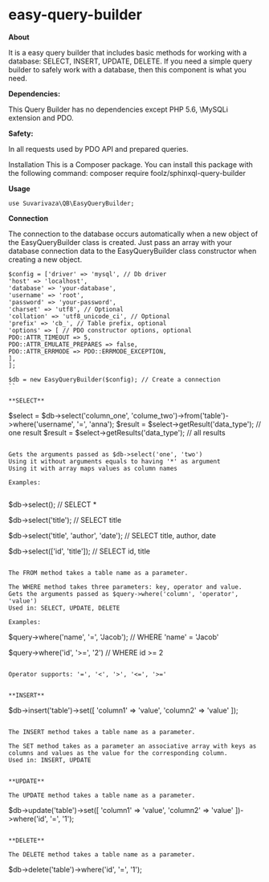 # easy-query-builder

**About**

It is a easy query builder that includes basic methods for working with a database: SELECT, INSERT, UPDATE, DELETE. 
If you need a simple query builder to safely work with a database, then this component is what you need.

**Dependencies:**

This Query Builder has no dependencies except PHP 5.6, \MySQLi extension and PDO.

**Safety:**

In all requests used by PDO API and prepared queries.

Installation
This is a Composer package. You can install this package with the following command: composer require foolz/sphinxql-query-builder


**Usage**

```
use Suvarivaza\QB\EasyQueryBuilder;
```

**Connection**

The connection to the database occurs automatically when a new object of the EasyQueryBuilder class is created.
Just pass an array with your database connection data to the EasyQueryBuilder class constructor when creating a new object.

```
$config = ['driver' => 'mysql', // Db driver
'host' => 'localhost',
'database' => 'your-database',
'username' => 'root',
'password' => 'your-password',
'charset' => 'utf8', // Optional
'collation' => 'utf8_unicode_ci', // Optional
'prefix' => 'cb_', // Table prefix, optional
'options' => [ // PDO constructor options, optional
PDO::ATTR_TIMEOUT => 5,
PDO::ATTR_EMULATE_PREPARES => false,
PDO::ATTR_ERRMODE => PDO::ERRMODE_EXCEPTION,
],
];
```


```
$db = new EasyQueryBuilder($config); // Create a connection
``

**SELECT**

```
$select = $db->select('column_one', 'colume_two')->from('table')->where('username', '=', 'anna');
$result = $select->getResult('data_type'); // one result
$result = $select->getResults('data_type'); // all results
```

Gets the arguments passed as $db->select('one', 'two')
Using it without arguments equals to having '*' as argument
Using it with array maps values as column names

Examples:
    
```
$db->select();
// SELECT *

$db->select('title');
// SELECT title
     
$db->select('title', 'author', 'date');
// SELECT title, author, date
    
$db->select(['id', 'title']);
// SELECT id, title
```

The FROM method takes a table name as a parameter.

The WHERE method takes three parameters: key, operator and value.
Gets the arguments passed as $query->where('column', 'operator', 'value')
Used in: SELECT, UPDATE, DELETE
     
Examples:

```
$query->where('name', '=', 'Jacob');
// WHERE 'name' = 'Jacob'
     
$query->where('id', '>=', '2')
// WHERE id >= 2
```
     
Operator supports: '=', '<', '>', '<=', '>='


**INSERT**

```
$db->insert('table')->set([
        'column1' => 'value',
        'column2' => 'value'
    ]);
```

The INSERT method takes a table name as a parameter.

The SET method takes as a parameter an associative array with keys as columns and values as the value for the corresponding column.
Used in: INSERT, UPDATE


**UPDATE**

The UPDATE method takes a table name as a parameter.

```
$db->update('table')->set([
       'column1' => 'value',
       'column2' => 'value'
    ])->where('id', '=', '1');
```

**DELETE**

The DELETE method takes a table name as a parameter.

```
$db->delete('table')->where('id', '=', '1');
```
